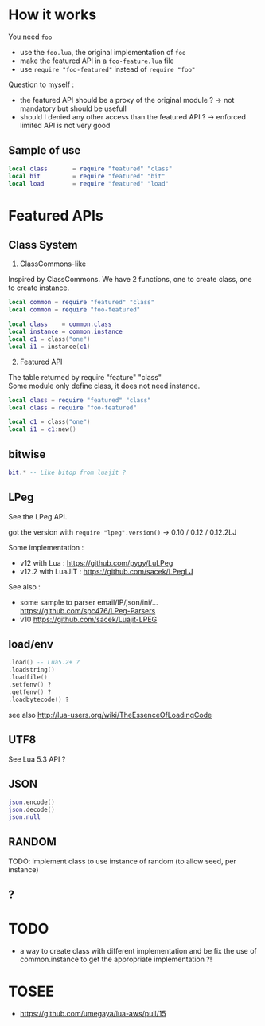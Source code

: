 
How it works
============

You need `foo`
 * use the `foo.lua`, the original implementation of `foo` 
 * make the featured API in a `foo-feature.lua` file
 * use `require "foo-featured"` instead of `require "foo"`

Question to myself :
 * the featured API should be a proxy of the original module ? -> not mandatory but should be usefull
 * should I denied any other access than the featured API ? -> enforced limited API is not very good

Sample of use
-------------

```lua
local class       = require "featured" "class"
local bit         = require "featured" "bit"
local load        = require "featured" "load"
```

Featured APIs
=============

Class System
------------

1. ClassCommons-like

Inspired by ClassCommons. We have 2 functions, one to create class, one to create instance.

```lua
local common = require "featured" "class"
local common = require "foo-featured"

local class    = common.class
local instance = common.instance
local c1 = class("one")
local i1 = instance(c1)
```

2. Featured API

The table returned by require "feature" "class"  
Some module only define class, it does not need instance.

```lua
local class = require "featured" "class"
local class = require "foo-featured"

local c1 = class("one")
local i1 = c1:new()
```

bitwise
-------

```lua
bit.* -- Like bitop from luajit ?
```


LPeg
----

See the LPeg API.

got the version with `require "lpeg".version()` -> 0.10 / 0.12 / 0.12.2LJ

Some implementation :
 * v12   with Lua    : https://github.com/pygy/LuLPeg
 * v12.2 with LuaJIT : https://github.com/sacek/LPegLJ

See also :
 * some sample to parser email/IP/json/ini/... https://github.com/spc476/LPeg-Parsers
 * v10 https://github.com/sacek/Luajit-LPEG


load/env
--------

```lua
.load() -- Lua5.2+ ?
.loadstring() 
.loadfile()
.setfenv() ?
.getfenv() ?
.loadbytecode() ?
```

see also http://lua-users.org/wiki/TheEssenceOfLoadingCode

UTF8
----

See Lua 5.3 API ?

JSON
----

```lua
json.encode()
json.decode()
json.null
```

RANDOM
------

TODO: implement class to use instance of random (to allow seed, per instance)


## ?

# TODO

 * a way to create class with different implementation and be fix the use of common.instance to get the appropriate implementation ?!

TOSEE
=====

 * https://github.com/umegaya/lua-aws/pull/15
